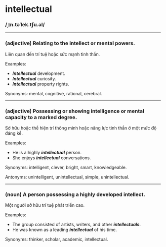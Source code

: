 # intellectual

### /ˌɪn.təˈlek.tʃu.əl/

---

### (adjective) Relating to the intellect or mental powers.

Liên quan đến trí tuệ hoặc sức mạnh tinh thần.

Examples:
- ***Intellectual*** development.
- ***Intellectual*** curiosity.
- ***Intellectual*** property rights.

Synonyms: mental, cognitive, rational, cerebral.

---

### (adjective) Possessing or showing intelligence or mental capacity to a marked degree.

Sở hữu hoặc thể hiện trí thông minh hoặc năng lực tinh thần ở một mức độ đáng kể.

Examples:
- He is a highly ***intellectual*** person.
- She enjoys ***intellectual*** conversations.

Synonyms: intelligent, clever, bright, smart, knowledgeable.

Antonyms: unintelligent, unintellectual, simple, unintellectual.

---

### (noun) A person possessing a highly developed intellect.

Một người sở hữu trí tuệ phát triển cao.

Examples:
- The group consisted of artists, writers, and other ***intellectuals***.
- He was known as a leading ***intellectual*** of his time.

Synonyms: thinker, scholar, academic, intellectual.